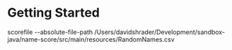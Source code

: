 # Getting Started


scorefile --absolute-file-path /Users/davidshrader/Development/sandbox-java/name-score/src/main/resources/RandomNames.csv

